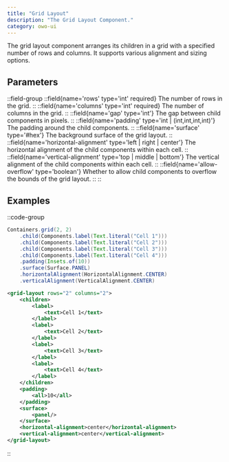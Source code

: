 ```yaml
---
title: "Grid Layout"
description: "The Grid Layout Component."
category: owo-ui
---
```


The grid layout component arranges its children in a grid with a specified number of rows and columns. It supports various alignment and sizing options.

## Parameters

::field-group
::field{name='rows' type='int' required}
The number of rows in the grid.
::
  ::field{name='columns' type='int' required}
  The number of columns in the grid.
  ::
  ::field{name='gap' type='int'}
  The gap between child components in pixels.
  ::
  ::field{name='padding' type='int | (int,int,int,int)'}
  The padding around the child components.
  ::
  ::field{name='surface' type='#hex'}
  The background surface of the grid layout.
  ::
  ::field{name='horizontal-alignment' type='left | right | center'}
  The horizontal alignment of the child components within each cell.
  ::
  ::field{name='vertical-alignment' type='top | middle | bottom'}
  The vertical alignment of the child components within each cell.
  ::
  ::field{name='allow-overflow' type='boolean'}
  Whether to allow child components to overflow the bounds of the grid layout.
  ::
::

## Examples

::code-group
```java [GridLayout.java]
Containers.grid(2, 2)
    .child(Components.label(Text.literal("Cell 1")))
    .child(Components.label(Text.literal("Cell 2")))
    .child(Components.label(Text.literal("Cell 3")))
    .child(Components.label(Text.literal("Cell 4")))
    .padding(Insets.of(10))
    .surface(Surface.PANEL)
    .horizontalAlignment(HorizontalAlignment.CENTER)
    .verticalAlignment(VerticalAlignment.CENTER)
```

```xml [grid-layout.xml]
<grid-layout rows="2" columns="2">
    <children>
        <label>
            <text>Cell 1</text>
        </label>
        <label>
            <text>Cell 2</text>
        </label>
        <label>
            <text>Cell 3</text>
        </label>
        <label>
            <text>Cell 4</text>
        </label>
    </children>
    <padding>
        <all>10</all>
    </padding>
    <surface>
        <panel/>
    </surface>
    <horizontal-alignment>center</horizontal-alignment>
    <vertical-alignment>center</vertical-alignment>
</grid-layout>
```
::
